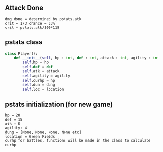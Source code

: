 ## Attack Done
	dmg done = determined by pstats.atk
	crit = 1/3 chance = 33%
	crit = pstats.atk/100*115
	

  
  
## pstats class 
```python
class Player():
	def __init__(self, hp : int, def : int, attack : int, agility : int, dung : list, location : str):
		self.hp = hp
		self.def = def
		self.atk = attack
		self.agility = agility
		self.curhp = hp
		self.dun = dung
		self.loc = location
```


## pstats initialization (for new game)
	hp = 20
	def = 15
	atk = 5
	agility: 4
	dung = [None, None, None, None etc]
	location = Green Fields
	curhp for battles, functions will be made in the class to calculate curhp
